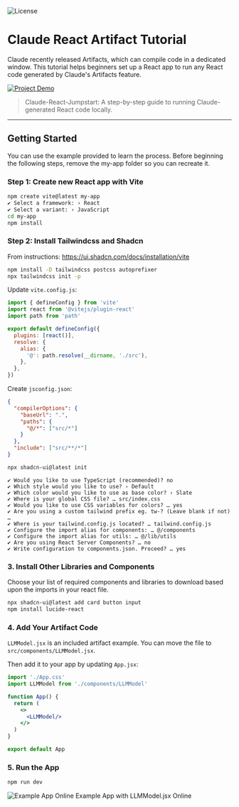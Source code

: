 ![License](https://img.shields.io/badge/license-MIT-green)

# Claude React Artifact Tutorial

Claude recently released Artifacts, which can compile code in a dedicated window. This tutorial helps beginners set up a React app to run any React code generated by Claude's Artifacts feature.

[![Project Demo](https://img.youtube.com/vi/oRh_tVdgjB8/0.jpg)](https://www.youtube.com/watch?v=oRh_tVdgjB8)

> Claude-React-Jumpstart: A step-by-step guide to running Claude-generated React code locally.

---

## Getting Started
You can use the example provided to learn the process. Before beginning the following steps, remove the my-app folder so you can recreate it.

### Step 1: Create new React app with Vite

```bash
npm create vite@latest my-app
✔ Select a framework: › React
✔ Select a variant: › JavaScript
cd my-app
npm install
```

### Step 2: Install Tailwindcss and Shadcn

From instructions: https://ui.shadcn.com/docs/installation/vite

```bash
npm install -D tailwindcss postcss autoprefixer
npx tailwindcss init -p
```

Update `vite.config.js`:

```javascript
import { defineConfig } from 'vite'
import react from '@vitejs/plugin-react'
import path from 'path'

export default defineConfig({
  plugins: [react()],
  resolve: {
    alias: {
      '@': path.resolve(__dirname, './src'),
    },
  },
})
```

Create `jsconfig.json`:

```json
{
  "compilerOptions": {
    "baseUrl": ".",
    "paths": {
      "@/*": ["src/*"]
    }
  },
  "include": ["src/**/*"]
}
```

```bash
npx shadcn-ui@latest init
```

```
✔ Would you like to use TypeScript (recommended)? no
✔ Which style would you like to use? › Default
✔ Which color would you like to use as base color? › Slate
✔ Where is your global CSS file? … src/index.css
✔ Would you like to use CSS variables for colors? … yes
✔ Are you using a custom tailwind prefix eg. tw-? (Leave blank if not) …
✔ Where is your tailwind.config.js located? … tailwind.config.js
✔ Configure the import alias for components: … @/components
✔ Configure the import alias for utils: … @/lib/utils
✔ Are you using React Server Components? … no
✔ Write configuration to components.json. Proceed? … yes
```

### 3. Install Other Libraries and Components
Choose your list of required components and libraries to download based upon the imports in your react file.
```bash
npx shadcn-ui@latest add card button input
npm install lucide-react
```

### 4. Add Your Artifact Code

`LLMModel.jsx` is an included artifact example. You can move the file to `src/components/LLMModel.jsx`.

Then add it to your app by updating `App.jsx`:

```jsx
import './App.css'
import LLMModel from './components/LLMModel'

function App() {
  return (
    <>
      <LLMModel/>
    </>
  )
}

export default App
```

### 5. Run the App

```bash
npm run dev
```

![Example App Online](./assets/img/demo_img.png)
Example App with LLMModel.jsx Online
